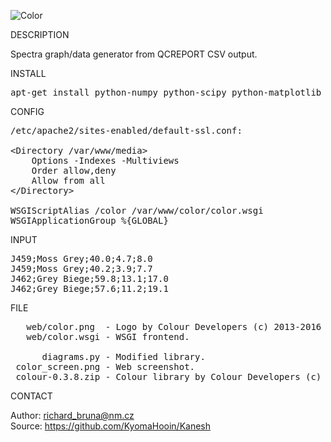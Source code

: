 ![Color](https://github.com/KyomaHooin/Sumerian/raw/master/color/color_screen.png "screenshot")

DESCRIPTION

Spectra graph/data generator from QCREPORT CSV output.  

INSTALL
<pre>
apt-get install python-numpy python-scipy python-matplotlib libapache2-mod-wsgi
</pre>
CONFIG
<pre>
/etc/apache2/sites-enabled/default-ssl.conf:

&lt;Directory /var/www/media&gt;
    Options -Indexes -Multiviews
    Order allow,deny
    Allow from all
&lt;/Directory&gt;

WSGIScriptAlias /color /var/www/color/color.wsgi
WSGIApplicationGroup %{GLOBAL}
</pre>
INPUT
<pre>
J459;Moss Grey;40.0;4.7;8.0
J459;Moss Grey;40.2;3.9;7.7
J462;Grey Biege;59.8;13.1;17.0
J462;Grey Biege;57.6;11.2;19.1
</pre>
FILE
<pre>
   web/color.png  - Logo by Colour Developers (c) 2013-2016
   web/color.wsgi - WSGI frontend.

      diagrams.py - Modified library.
 color_screen.png - Web screenshot.
 colour-0.3.8.zip - Colour library by Colour Developers (c) 2013-2016
</pre>

CONTACT

Author: richard_bruna@nm.cz<br>
Source: https://github.com/KyomaHooin/Kanesh

